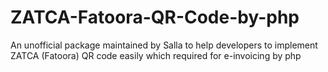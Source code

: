 # ZATCA-Fatoora-QR-Code-by-php
 An unofficial package maintained by Salla to help developers to implement ZATCA (Fatoora) QR code easily which required for e-invoicing by php
